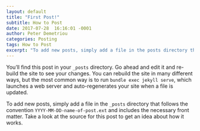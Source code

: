 ```yaml
---
layout: default
title: "First Post!"
subtitle: How to Post
date: 2017-07-28  16:16:01 -0001
author: Peter Demetriou
categories: Posting
tags: How to Post
excerpt: "To add new posts, simply add a file in the posts directory that follows the convention YYYY-MM-DD-name-of-post.ext and includes the necessary front matter."
---
```


You’ll find this post in your `_posts` directory. Go ahead and edit it and re-build the site to see your changes. You can rebuild the site in many different ways, but the most common way is to run `bundle exec jekyll serve`, which launches a web server and auto-regenerates your site when a file is updated.

To add new posts, simply add a file in the `_posts` directory that follows the convention `YYYY-MM-DD-name-of-post.ext` and includes the necessary front matter. Take a look at the source for this post to get an idea about how it works.